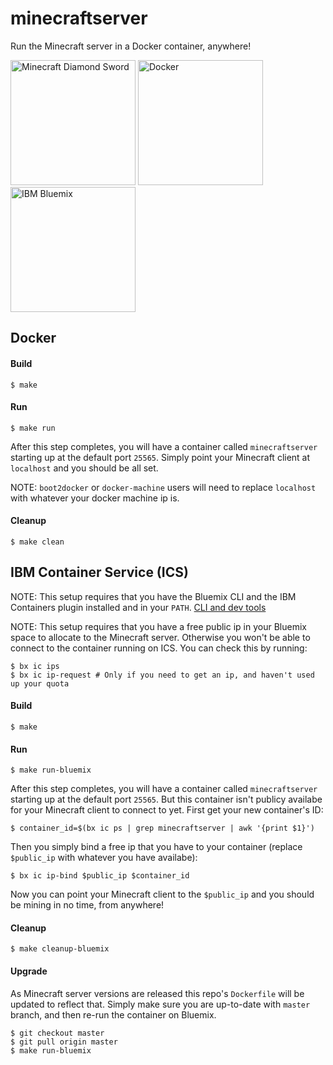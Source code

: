# minecraftserver
Run the Minecraft server in a Docker container, anywhere!

<img
  alt="Minecraft Diamond Sword"
  width=200
  src="http://www.thinkgeek.com/images/products/frontsquare/inmt_minecraft_deluxe_diamond_sword.jpg"
/>
<img
  alt="Docker"
  width=200
  src="https://pbs.twimg.com/profile_images/378800000124779041/fbbb494a7eef5f9278c6967b6072ca3e_400x400.png"
/>
<img
  alt="IBM Bluemix"
  width=200
  src="https://ih1.redbubble.net/image.160886161.3072/flat,800x800,075,f.jpg"
/>

## Docker

#### Build
```
$ make
```

#### Run
```
$ make run
```
After this step completes, you will have a container called `minecraftserver` starting up at the default port `25565`. Simply point your Minecraft client at `localhost` and you should be all set.

NOTE: `boot2docker` or `docker-machine` users will need to replace `localhost` with whatever your docker machine ip is.

#### Cleanup
```
$ make clean
```

## IBM Container Service (ICS)
NOTE: This setup requires that you have the Bluemix CLI and the IBM Containers plugin installed and in your `PATH`. [CLI and dev tools](https://console.ng.bluemix.net/docs/cli/index.html#cli)

NOTE: This setup requires that you have a free public ip in your Bluemix space to allocate to the Minecraft server. Otherwise you won't be able to connect to the container running on ICS. You can check this by running:
```
$ bx ic ips
$ bx ic ip-request # Only if you need to get an ip, and haven't used up your quota
```

#### Build
```
$ make
```

#### Run
```
$ make run-bluemix
```
After this step completes, you will have a container called `minecraftserver` starting up at the default port `25565`. But this container isn't publicy availabe for your Minecraft client to connect to yet. First get your new container's ID:
```
$ container_id=$(bx ic ps | grep minecraftserver | awk '{print $1}')
```
Then you simply bind a free ip that you have to your container (replace `$public_ip` with whatever you have availabe):
```
$ bx ic ip-bind $public_ip $container_id
```
Now you can point your Minecraft client to the `$public_ip` and you should be mining in no time, from anywhere!

#### Cleanup
```
$ make cleanup-bluemix
```

#### Upgrade
As Minecraft server versions are released this repo's `Dockerfile` will be updated to reflect that. Simply make
sure you are up-to-date with `master` branch, and then re-run the container on Bluemix.
```
$ git checkout master
$ git pull origin master
$ make run-bluemix
```
